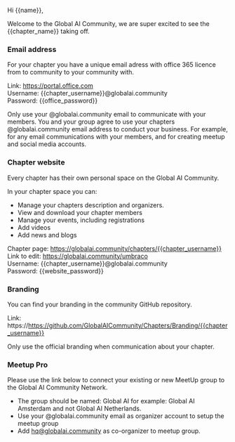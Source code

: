 Hi {{name}},

Welcome to the Global AI Community, we are super excited to see the {{chapter_name}} taking off.


### Email address
For your chapter you have a unique email adress with office 365 licence from to community to your community with.

Link: https://portal.office.com    
Username: {{chapter_username}}@globalai.community   
Password: {{office_password}}

Only use your @globalai.community email to communicate with your members. You and your group agree to use your chapters @globalai.community email address to conduct your business. For example, for any email communications with your members, and for creating meetup and social media accounts.

### Chapter website
Every chapter has their own personal space on the Global AI Community. 

In your chapter space you can:
- Manage your chapters description and organizers.
- View and download your chapter members
- Manage your events, including registrations
- Add videos
- Add news and blogs

Chapter page: https://globalai.community/chapters/{{chapter_username}}   
Link to edit: https://globalai.community/umbraco   
Username: {{chapter_username}}@globalai.community   
Password: {{website_password}}   

### Branding
You can find your branding in the community GitHub repository.

Link: https://https://github.com/GlobalAICommunity/Chapters/Branding/{{chapter_username}}

Only use the official branding when communication about your chapter.


### Meetup Pro 
Please use the link below to connect your existing or new MeetUp group to the Global AI Community Network.   

- The group should be named: Global AI <city> for example: Global AI Amsterdam and not Global AI Netherlands.
- Use your @globalai.community email as organizer account to setup the meetup group
- Add hq@globalai.community as co-organizer to meetup group. 
